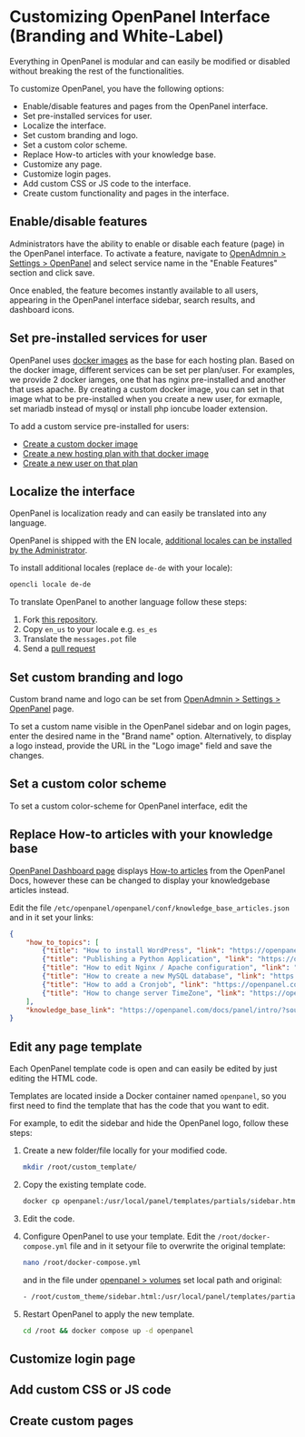# Customizing OpenPanel Interface (Branding and White-Label)

Everything in OpenPanel is modular and can easily be modified or disabled without breaking the rest of the functionalities.

To customize OpenPanel, you have the following options:

- Enable/disable features and pages from the OpenPanel interface.
- Set pre-installed services for user.
- Localize the interface.
- Set custom branding and logo.
- Set a custom color scheme.
- Replace How-to articles with your knowledge base.
- Customize any page.
- Customize login pages.
- Add custom CSS or JS code to the interface.
- Create custom functionality and pages in the interface.



## Enable/disable features

Administrators have the ability to enable or disable each feature (page) in the OpenPanel interface. To activate a feature, navigate to [OpenAdmnin > Settings > OpenPanel](/docs/admin/settings/openpanel/#enable-features) and select service name in the "Enable Features" section and click save. 

Once enabled, the feature becomes instantly available to all users, appearing in the OpenPanel interface sidebar, search results, and dashboard icons.



## Set pre-installed services for user

OpenPanel uses [docker images](https://dev.openpanel.com/images/) as the base for each hosting plan. Based on the docker image, different services can be set per plan/user. For examples, we provide 2 docker iamges, one that has nginx pre-installed and another that uses apache. By creating a custom docker image, you can set in that image what to be pre-installed when you create a new user, for exmaple, set mariadb instead of mysql or install php ioncube loader extension.

To add a custom service pre-installed for users:

- [Create a custom docker image](/docs/articles/docker/building_a_docker_image_example_include_php_ioncubeloader/)
- [Create a new hosting plan with that docker image](/docs/admin/plans/hosting_plans/#create-a-plan)
- [Create a new user on that plan](/docs/admin/users/openpanel/#create-users)


## Localize the interface

OpenPanel is localization ready and can easily be translated into any language.

OpenPanel is shipped with the EN locale, [additional locales can be installed by the Administrator](https://dev.openpanel.com/localization.html#How-to-translate).

To install additional locales (replace `de-de` with your locale):

```bash
opencli locale de-de
```

To translate OpenPanel to another language follow these steps:

1. Fork [this repository](https://github.com/stefanpejcic/openpanel-translations).
2. Copy `en_us` to your locale e.g. `es_es`
3. Translate the `messages.pot` file
4. Send a [pull request](https://github.com/stefanpejcic/openpanel-translations/pulls)

## Set custom branding and logo

Custom brand name and logo can be set from [OpenAdmnin > Settings > OpenPanel](/docs/admin/settings/openpanel/#branding) page.

To set a custom name visible in the OpenPanel sidebar and on login pages, enter the desired name in the "Brand name" option. Alternatively, to display a logo instead, provide the URL in the "Logo image" field and save the changes.


## Set a custom color scheme

To set a custom color-scheme for OpenPanel interface, edit the 

## Replace How-to articles with your knowledge base

[OpenPanel Dashboard page](/docs/panel/dashboard) displays [How-to articles](/docs/panel/dashboard/#how-to-guides) from the OpenPanel Docs, however these can be changed to display your knowledgebase articles instead. 

Edit the file `/etc/openpanel/openpanel/conf/knowledge_base_articles.json` and in it set your links:

```json
{
    "how_to_topics": [
        {"title": "How to install WordPress", "link": "https://openpanel.com/docs/panel/applications/wordpress#install-wordpress"},
        {"title": "Publishing a Python Application", "link": "https://openpanel.com/docs/panel/applications/pm2#python-applications"},
        {"title": "How to edit Nginx / Apache configuration", "link": "https://openpanel.com/docs/panel/advanced/server_settings#nginx--apache-settings"},
        {"title": "How to create a new MySQL database", "link": "https://openpanel.com/docs/panel/databases/#create-a-mysql-database"},
        {"title": "How to add a Cronjob", "link": "https://openpanel.com/docs/panel/advanced/cronjobs#add-a-cronjob"},
        {"title": "How to change server TimeZone", "link": "https://openpanel.com/docs/panel/advanced/server_settings#server-time"}
    ],
    "knowledge_base_link": "https://openpanel.com/docs/panel/intro/?source=openpanel_server"
}
```


## Edit any page template

Each OpenPanel template code is open and can easily be edited by just editing the HTML code.

Templates are located inside a Docker container named `openpanel`, so you first need to find the template that has the code that you want to edit.

For example, to edit the sidebar and hide the OpenPanel logo, follow these steps:

1. Create a new folder/file locally for your modified code.
   ```bash
   mkdir /root/custom_template/
   ```
2. Copy the existing template code.
   ```bash
   docker cp openpanel:/usr/local/panel/templates/partials/sidebar.html /root/custom_template/sidebar.html
   ```
3. Edit the code.

4. Configure OpenPanel to use your template.
   Edit the `/root/docker-compose.yml` file and in it setyour file to overwrite the original template:
   ```bash
   nano /root/docker-compose.yml
   ```
   and in the file under [openpanel > volumes](https://github.com/stefanpejcic/openpanel-configuration/blob/180c781bfb7122c354fd339fbee43c1ce6ec017f/docker/compose/new-docker-compose.yml#L31) set local path and original:
   ```bash
   - /root/custom_theme/sidebar.html:/usr/local/panel/templates/partials/sidebar.html
   ```
6. Restart OpenPanel to apply the new template.
   ```bash
   cd /root && docker compose up -d openpanel
   ```


## Customize login page

## Add custom CSS or JS code

## Create custom pages
